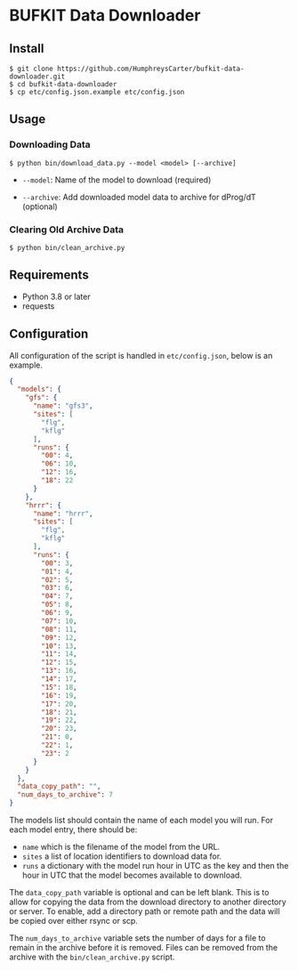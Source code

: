 # BUFKIT Data Downloader

## Install
```shell
$ git clone https://github.com/HumphreysCarter/bufkit-data-downloader.git
$ cd bufkit-data-downloader
$ cp etc/config.json.example etc/config.json
```

## Usage

### Downloading Data
```shell
$ python bin/download_data.py --model <model> [--archive]
```

* `--model`: Name of the model to download (required)

* `--archive`: Add downloaded model data to archive for dProg/dT (optional)

### Clearing Old Archive Data
```shell
$ python bin/clean_archive.py
```

## Requirements
* Python 3.8 or later
* requests

## Configuration
All configuration of the script is handled in `etc/config.json`, below is an example.

```json
{
  "models": {
    "gfs": {
      "name": "gfs3",
      "sites": [
        "flg",
        "kflg"
      ],
      "runs": {
        "00": 4,
        "06": 10,
        "12": 16,
        "18": 22
      }
    },
    "hrrr": {
      "name": "hrrr",
      "sites": [
        "flg",
        "kflg"
      ],
      "runs": {
        "00": 3,
        "01": 4,
        "02": 5,
        "03": 6,
        "04": 7,
        "05": 8,
        "06": 9,
        "07": 10,
        "08": 11,
        "09": 12,
        "10": 13,
        "11": 14,
        "12": 15,
        "13": 16,
        "14": 17,
        "15": 18,
        "16": 19,
        "17": 20,
        "18": 21,
        "19": 22,
        "20": 23,
        "21": 0,
        "22": 1,
        "23": 2
      }
    }
  },
  "data_copy_path": "",
  "num_days_to_archive": 7
}
```

The models list should contain the name of each model you will run. For each model entry, there should be:
* `name` which is the filename of the model from the URL.
* `sites` a list of location identifiers to download data for.
* `runs` a dictionary with the model run hour in UTC as the key and then the hour in UTC that the model becomes available to download.

The `data_copy_path` variable is optional and can be left blank. This is to allow for copying the data from the download directory to another directory or server. To enable, add a directory path or remote path and the data will be copied over either rsync or scp.

The `num_days_to_archive` variable sets the number of days for a file to remain in the archive before it is removed. Files can be removed from the archive with the `bin/clean_archive.py` script.